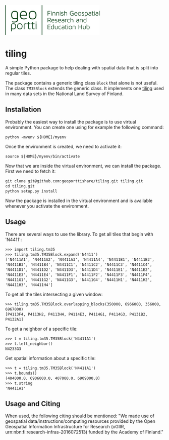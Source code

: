 <img src="https://github.com/geoportti/Logos/blob/master/geoportti_logo_300px.png">

# tiling

A simple Python package to help dealing with spatial data that is split into
regular tiles.

The package contains a generic tiling class `Block` that alone is not useful. The class
`TM35Block` extends the generic class. It implements one
[tiling](https://www.maanmittauslaitos.fi/sites/maanmittauslaitos.fi/files/old/TM35-lehtijako.pdf) used in many
data sets in the National Land Survey of Finland.

## Installation

Probably the easiest way to install the package is to use virtual environment.
You can create one using for example the following command:
```
python -mvenv ${HOME}/myenv
```
Once the environment is created, we need to activate it:
```
source ${HOME}/myenv/bin/activate
```
Now that we are inside the virtual environment, we can install the package.
First we need to fetch it:
```
git clone git@github.com:geoporttishare/tiling.git tiling.git
cd tiling.git
python setup.py install
```
Now the package is installed in the virtual environment and is available
whenever you activate the environment.

## Usage

There are several ways to use the library. To get all tiles that begin with
'N4411':
```
>>> import tiling.tm35
>>> tiling.tm35.TM35Block.expand('N4411')
['N4411A1', 'N4411A2', 'N4411A3', 'N4411A4', 'N4411B1', 'N4411B2', 'N4411B3', 'N4411B4', 'N4411C1', 'N4411C2', 'N4411C3', 'N4411C4', 'N4411D1', 'N4411D2', 'N4411D3', 'N4411D4', 'N4411E1', 'N4411E2', 'N4411E3', 'N4411E4', 'N4411F1', 'N4411F2', 'N4411F3', 'N4411F4', 'N4411G1', 'N4411G2', 'N4411G3', 'N4411G4', 'N4411H1', 'N4411H2', 'N4411H3', 'N4411H4']
```
To get all the tiles intersecting a given window:
```
>>> tiling.tm35.TM35Block.overlapping_blocks(350000, 6966000, 356000, 6967000)
[P4113F4, P4113H2, P4113H4, P4114E3, P4114G1, P4114G3, P4131B2, P4132A1]
```
To get a neighbor of a specific tile:
```
>>> t = tiling.tm35.TM35Block('N4411A1')
>>> t.left_neighbor()
N4233G3
```
Get spatial information about a specific tile:
```
>>> t = tiling.tm35.TM35Block('N4411A1')
>>> t.bounds()
(404000.0, 6906000.0, 407000.0, 6909000.0)
>>> t.string
'N4411A1'
```

## Usage and Citing
When used, the following citing should be mentioned: "We made use of geospatial
data/instructions/computing resources provided by the Open Geospatial
Information Infrastructure for Research (oGIIR,
urn:nbn:fi:research-infras-2016072513) funded by the Academy of Finland."
